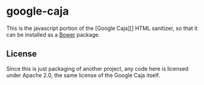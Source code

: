 # google-caja

This is the javascript portion of the [Google Caja][] HTML sanitizer,
so that it can be installed as a [Bower][] package.

[google-caja]: https://developers.google.com/caja/
[bower]: http://bower.io/

## License

Since this is just packaging of another project,
any code here is licensed under Apache 2.0,
the same license of the Google Caja itself.
